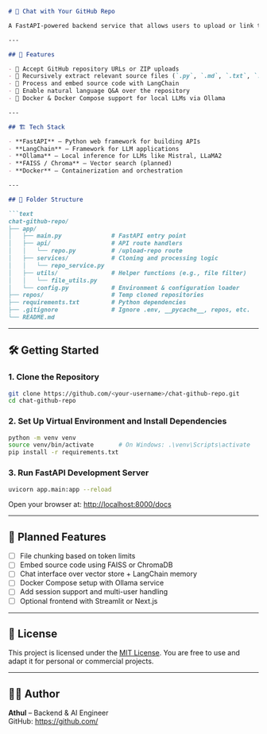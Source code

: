 ```markdown
# 💬 Chat with Your GitHub Repo

A FastAPI-powered backend service that allows users to upload or link to a GitHub repository and chat with its content using a local LLM powered by LangChain and Ollama.

---

## 🚀 Features

- 🔗 Accept GitHub repository URLs or ZIP uploads
- 📂 Recursively extract relevant source files (`.py`, `.md`, `.txt`, `.json`, etc.)
- 🧠 Process and embed source code with LangChain
- 💬 Enable natural language Q&A over the repository
- 🐳 Docker & Docker Compose support for local LLMs via Ollama

---

## 🏗️ Tech Stack

- **FastAPI** – Python web framework for building APIs
- **LangChain** – Framework for LLM applications
- **Ollama** – Local inference for LLMs like Mistral, LLaMA2
- **FAISS / Chroma** – Vector search (planned)
- **Docker** – Containerization and orchestration

---

## 📂 Folder Structure

```text
chat-github-repo/
├── app/
│   ├── main.py              # FastAPI entry point
│   ├── api/                 # API route handlers
│   │   └── repo.py          # /upload-repo route
│   ├── services/            # Cloning and processing logic
│   │   └── repo_service.py
│   ├── utils/               # Helper functions (e.g., file filter)
│   │   └── file_utils.py
│   └── config.py            # Environment & configuration loader
├── repos/                   # Temp cloned repositories
├── requirements.txt         # Python dependencies
├── .gitignore               # Ignore .env, __pycache__, repos, etc.
└── README.md
```

---

## 🛠️ Getting Started

### 1. Clone the Repository

```bash
git clone https://github.com/<your-username>/chat-github-repo.git
cd chat-github-repo
```

### 2. Set Up Virtual Environment and Install Dependencies

```bash
python -m venv venv
source venv/bin/activate       # On Windows: .\venv\Scripts\activate
pip install -r requirements.txt
```

### 3. Run FastAPI Development Server

```bash
uvicorn app.main:app --reload
```

Open your browser at: [http://localhost:8000/docs](http://localhost:8000/docs)

---

## 🔮 Planned Features

- [ ] File chunking based on token limits  
- [ ] Embed source code using FAISS or ChromaDB  
- [ ] Chat interface over vector store + LangChain memory  
- [ ] Docker Compose setup with Ollama service  
- [ ] Add session support and multi-user handling  
- [ ] Optional frontend with Streamlit or Next.js

---

## 📝 License

This project is licensed under the [MIT License](LICENSE). You are free to use and adapt it for personal or commercial projects.

---

## 🙋‍♂️ Author

**Athul** – Backend & AI Engineer  
GitHub: [https://github.com/<your-username>](https://github.com/<your-username>)
```

